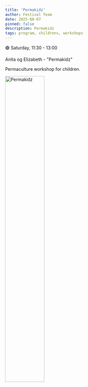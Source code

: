 ```yaml
---
title: 'Permakidz'
author: Festival Team
date: 2025-08-07
pinned: false
description: Permakidz
tags: program, childrens, workshops
---
```


<script>
    import Image from  '$lib/Image.svelte'
</script>

🟣 Saturday, 11:30 - 13:00

Aníta og Elizabeth - "Permakidz"

Permaculture workshop for children.

<Image 
  src='program/childrens-workshops/26-permakidz.png'
  caption='Permakidz'
  alt='Permakidz'
  width='50%'/> 